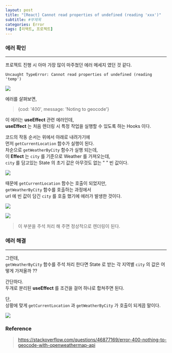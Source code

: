 ```yaml
---
layout: post
title: "[React] Cannot read properties of undefined (reading 'xxx')"
subtitle: #부제목
categories: Error
tags: [리액트, 프로젝트]
---
```


### 에러 확인
---

프로젝트 진행 시 아마 가장 많이 마주쳤던 에러 메세지 였던 것 같다.
```
Uncaught TypeError: Cannot read properties of undefined (reading 'temp')
```

![](https://img1.daumcdn.net/thumb/R1280x0/?scode=mtistory2&fname=https%3A%2F%2Fblog.kakaocdn.net%2Fdn%2FUMQqL%2FbtrYszQExF3%2FMgYdSMES4rj2a7cIzJKKP0%2Fimg.png)

에러를 살펴보면,
> {cod: '400', message: 'Noting to geocode'}

이 에러는 **useEffect** 관련 에러인데,<br>
**useEffect** 는 처음 렌더링 시 특정 작업을 실행할 수 있도록 하는 Hooks 이다.<br>

코드의 작동 순서는 위에서 아래로 내려가기에<br>
먼저 `getCurrentLocation` 함수가 실행이 된다.<br>
차순으로 `getWeatherByCity` 함수가 실행 되는데,<br>
이 **Effect** 는 `city` 를 기준으로 Weather 를 가져오는데,<br>
`city` 를 담고있는 State 의 초기 값은 아무것도 없는 "  " 빈 값이다.

![](https://img1.daumcdn.net/thumb/R1280x0/?scode=mtistory2&fname=https%3A%2F%2Fblog.kakaocdn.net%2Fdn%2FbYqGq8%2FbtrYpmFcrhD%2FZxJTNlDLFWCVKh95eEleYk%2Fimg.png)

때문에 `getCurrentLocation` 함수는 호출이 되었지만,<br>
`getWeatherByCity` 함수를 호출하는 과정에서<bR>
url 에 빈 값이 담긴 `city` 를 호출 했기에 에러가 발생한 것이다.<br>


![](https://img1.daumcdn.net/thumb/R1280x0/?scode=mtistory2&fname=https%3A%2F%2Fblog.kakaocdn.net%2Fdn%2FyeiXI%2FbtrYmvPYlB6%2FYEHw0zKCP5oOsHHVyoDfgK%2Fimg.png)

![](https://img1.daumcdn.net/thumb/R1280x0/?scode=mtistory2&fname=https%3A%2F%2Fblog.kakaocdn.net%2Fdn%2FAKu9o%2FbtrYqTh6xWw%2FKuXfGZzayxW2o7Q6sH6fOK%2Fimg.png)

> 이 부분을 주석 처리 해 주면 정상적으로 렌더링이 된다.

### 에러 해결
---

그런데,<br>
`getWeatherByCity` 함수를 주석 처리 한다면 State 로 받는 각 지역별 `city` 의 값은 어떻게 가져올까 ??

간단하다.<br>
두개로 분리된 **useEffect** 를 조건을 걸어 하나로 합쳐주면 된다.

단,<br>
상황에 맞게 `getCurrentLocation` 과 `getWeatherByCity` 가 호출이 되게끔 말이다.

![](https://img1.daumcdn.net/thumb/R1280x0/?scode=mtistory2&fname=https%3A%2F%2Fblog.kakaocdn.net%2Fdn%2FcaqeMy%2FbtrYrTu4IEO%2FZU46VfJzWnVVEUa9XWzNX0%2Fimg.png)


### Reference
> <https://stackoverflow.com/questions/46877169/error-400-nothing-to-geocode-with-openweathermap-api>
